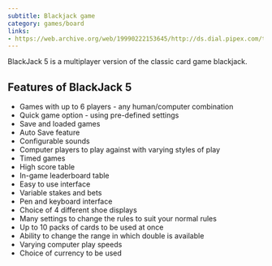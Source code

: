 ```yaml
---
subtitle: Blackjack game
category: games/board
links: 
- https://web.archive.org/web/19990222153645/http://ds.dial.pipex.com/town/avenue/zc15/blackjack.htm
---
```


BlackJack 5 is a multiplayer version of the classic card game blackjack.

## Features of BlackJack 5

- Games with up to 6 players - any human/computer combination
- Quick game option - using pre-defined settings
- Save and loaded games
- Auto Save feature
- Configurable sounds
- Computer players to play against with varying styles of play
- Timed games
- High score table
- In-game leaderboard table
- Easy to use interface
- Variable stakes and bets
- Pen and keyboard interface
- Choice of 4 different shoe displays
- Many settings to change the rules to suit your normal rules
- Up to 10 packs of cards to be used at once
- Ability to change the range in which double is available
- Varying computer play speeds
- Choice of currency to be used